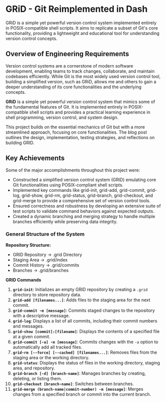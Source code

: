 # GRiD - Git Reimplemented in Dash

GRiD is a simple yet powerful version control system implemented entirely in POSIX-compatible shell scripts. It aims to replicate a subset of Git's core functionality, providing a lightweight and educational tool for understanding version control concepts.

## Overview of Engineering Requirements
Version control systems are a cornerstone of modern software development, enabling teams to track changes, collaborate, and maintain codebases efficiently. While Git is the most widely used version control tool, building a simplified version, such as GRiD, allows me and others to gain a deeper understanding of its core functionalities and the underlying concepts.

**GRiD** is a simple yet powerful version control system that mimics some of the fundamental features of Git. It is implemented entirely in POSIX-compatible shell scripts and provides a practical learning experience in shell programming, version control, and system design.

This project builds on the essential mechanics of Git but with a more streamlined approach, focusing on core functionalities. The blog post outlines the design, implementation, testing strategies, and reflections on building GRID.

## Key Achievements
Some of the major accomplishments throughout this project were:

- Constructed a simplified version control system (GRID) emulating core Git functionalities using POSIX-compliant shell scripts.
- Implemented key commands like grid-init, grid-add, grid-commit, grid-log, grid-show, grid-rm, grid-status, grid-branch, grid-checkout, and grid-merge to provide a comprehensive set of version control tools.
- Ensured correctness and robustness by developing an extensive suite of test scripts to validate command behaviors against expected outputs.
- Created a dynamic branching and merging strategy to handle multiple branches efficiently while preserving data integrity.

### General Structure of the System

**Repository Structure:**

- GRID Repository → .grid Directory
- Staging Area → .grid/index
- Commit History → .grid/commits
- Branches → .grid/branches

**GRID Commands**

1. **`grid-init`**: Initializes an empty GRID repository by creating a `.grid` directory to store repository data.
2. **`grid-add [filenames...]`**: Adds files to the staging area for the next commit.
3. **`grid-commit -m [message]`**: Commits staged changes to the repository with a descriptive message.
4. **`grid-log`**: Displays a list of all commits, including their commit numbers and messages.
5. **`grid-show [commit]:[filename]`**: Displays the contents of a specified file at a given commit.
6. **`grid-commit [-a] -m [message]`**: Commits changes with the `-a` option to automatically add all tracked files.
7. **`grid-rm [--force] [--cached] [filenames...]`**: Removes files from the staging area or the working directory.
8. **`grid-status`**: Displays the status of files in the working directory, staging area, and repository.
9. **`grid-branch [-d] [branch-name]`**: Manages branches by creating, deleting, or listing them.
10. **`grid-checkout [branch-name]`**: Switches between branches.
11. **`grid-merge (branch-name|commit-number) -m [message]`**: Merges changes from a specified branch or commit into the current branch.
